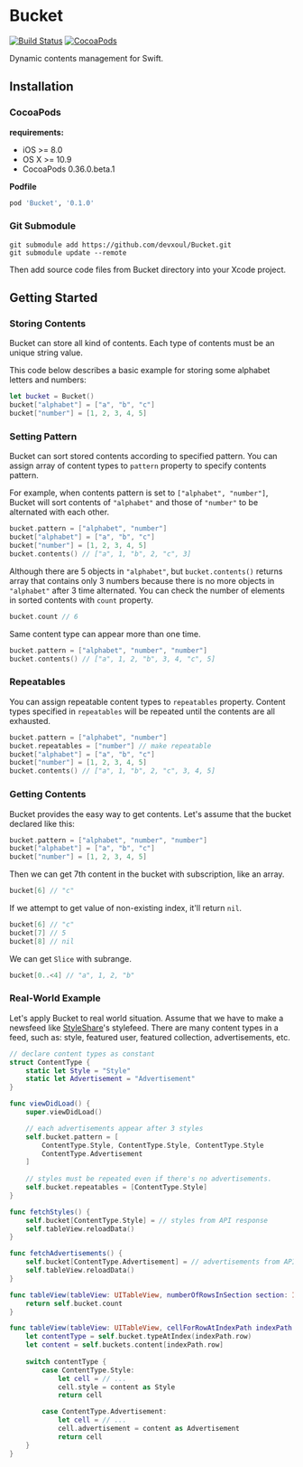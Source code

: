 Bucket
======

[![Build Status](https://travis-ci.org/devxoul/Bucket.svg)](https://travis-ci.org/devxoul/Bucket)
[![CocoaPods](http://img.shields.io/cocoapods/v/SwiftyColor.svg?style=flat)](http://cocoapods.org/?q=name%3ABucket%20author%3Adevxoul)

Dynamic contents management for Swift.


Installation
------------

### CocoaPods

**requirements:**

- iOS >= 8.0
- OS X >= 10.9
- CocoaPods 0.36.0.beta.1

**Podfile**

```ruby
pod 'Bucket', '0.1.0'
```


### Git Submodule

```shell
git submodule add https://github.com/devxoul/Bucket.git
git submodule update --remote
```

Then add source code files from Bucket directory into your Xcode project.


Getting Started
---------------

### Storing Contents

Bucket can store all kind of contents. Each type of contents must be an unique string value.

This code below describes a basic example for storing some alphabet letters and numbers:

```swift
let bucket = Bucket()
bucket["alphabet"] = ["a", "b", "c"]
bucket["number"] = [1, 2, 3, 4, 5]
```


### Setting Pattern

Bucket can sort stored contents according to specified pattern. You can assign array of content types to `pattern` property to specify contents pattern.

For example, when contents pattern is set to `["alphabet", "number"]`, Bucket will sort contents of `"alphabet"` and those of `"number"` to be alternated with each other.

```swift
bucket.pattern = ["alphabet", "number"]
bucket["alphabet"] = ["a", "b", "c"]
bucket["number"] = [1, 2, 3, 4, 5]
bucket.contents() // ["a", 1, "b", 2, "c", 3]
```

Although there are 5 objects in `"alphabet"`, but `bucket.contents()` returns array that contains only 3 numbers because there is no more objects in `"alphabet"` after 3 time alternated. You can check the number of elements in sorted contents with `count` property.

```swift
bucket.count // 6
```

Same content type can appear more than one time.

```swift
bucket.pattern = ["alphabet", "number", "number"]
bucket.contents() // ["a", 1, 2, "b", 3, 4, "c", 5]
```


### Repeatables

You can assign repeatable content types to `repeatables` property. Content types specified in `repeatables` will be repeated until the contents are all exhausted.

```swift
bucket.pattern = ["alphabet", "number"]
bucket.repeatables = ["number"] // make repeatable
bucket["alphabet"] = ["a", "b", "c"]
bucket["number"] = [1, 2, 3, 4, 5]
bucket.contents() // ["a", 1, "b", 2, "c", 3, 4, 5]
```


### Getting Contents

Bucket provides the easy way to get contents. Let's assume that the bucket declared like this:

```swift
bucket.pattern = ["alphabet", "number", "number"]
bucket["alphabet"] = ["a", "b", "c"]
bucket["number"] = [1, 2, 3, 4, 5]
```

Then we can get 7th content in the bucket with subscription, like an array.

```swift
bucket[6] // "c"
```

If we attempt to get value of non-existing index, it'll return `nil`.

```swift
bucket[6] // "c"
bucket[7] // 5
bucket[8] // nil
```

We can get `Slice` with subrange.

```swift
bucket[0..<4] // "a", 1, 2, "b"
```


### Real-World Example

Let's apply Bucket to real world situation. Assume that we have to make a newsfeed like [StyleShare](https://stylesha.re)'s stylefeed. There are many content types in a feed, such as: style, featured user, featured collection, advertisements, etc.

```swift
// declare content types as constant
struct ContentType {
    static let Style = "Style"
    static let Advertisement = "Advertisement"
}

func viewDidLoad() {
    super.viewDidLoad()

    // each advertisements appear after 3 styles
    self.bucket.pattern = [
        ContentType.Style, ContentType.Style, ContentType.Style
        ContentType.Advertisement
    ]
    
    // styles must be repeated even if there's no advertisements.
    self.bucket.repeatables = [ContentType.Style]
}

func fetchStyles() {
    self.bucket[ContentType.Style] = // styles from API response
    self.tableView.reloadData()
}

func fetchAdvertisements() {
    self.bucket[ContentType.Advertisement] = // advertisements from API response
    self.tableView.reloadData()
}

func tableView(tableView: UITableView, numberOfRowsInSection section: Int) -> Int {
    return self.bucket.count
}

func tableView(tableView: UITableView, cellForRowAtIndexPath indexPath: NSIndexPath) -> UITableViewCell {
    let contentType = self.bucket.typeAtIndex(indexPath.row)
    let content = self.buckets.content[indexPath.row]
    
    switch contentType {
        case ContentType.Style:
            let cell = // ...
            cell.style = content as Style
            return cell

        case ContentType.Advertisement:
            let cell = // ...
            cell.advertisement = content as Advertisement
            return cell
    }
}
```
